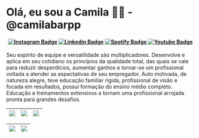 # Olá, eu sou a Camila 👩‍💻 - @camilabarpp

<h4 align="center">

[![Instagram Badge](https://img.shields.io/badge/-instagram-red?style=for-the-badge&logo=instagram&logoColor=white&link=https://github.com/camilabarpp)](https://www.instagram.com/camilabarpp/)
[![Linkedin Badge](https://img.shields.io/badge/-Linkedin-blue?style=for-the-badge&logo=Linkedin&logoColor=white&link=https://github.com/camilabarpp)](https://www.linkedin.com/in/camilabarpp/)
[![Spotify Badge](https://img.shields.io/badge/-Spotify-3bb34b?style=for-the-badge&logo=Spotify&logoColor=161f16&link=https://github.com/camilabarpp)](https://open.spotify.com/user/21o2si6ombl5lygoggs5m6bsy)
[![Youtube Badge](https://img.shields.io/badge/YouTube-FF0000?style=for-the-badge&logo=youtube&logoColor=white)](https://www.youtube.com/channel/UCzmXzz_VR0Li8-YOvWN_t3g)

</h4>

Seu espírito de equipe e versatilidade são multiplicadores. Desenvolve e aplica em seu
cotidiano os princípios da qualidade total, das quais se vale para reduzir desperdícios, aumentar
ganhos e tornar-se um profissional voltada a atender as expectativas de seu empregador.
Auto motivada, de natureza alegre, teve educação familiar rígida, profissional de visão e focada
em resultados, possui formação do ensino médio completo. Educação e treinamentos extensivos
a tornam uma profissional arrojada pronta para grandes desafios.

| ![](http://github-profile-summary-cards.vercel.app/api/cards/stats?username=camilabarpp&theme=nord_dark) | ![](http://github-profile-summary-cards.vercel.app/api/cards/repos-per-language?username=camilabarpp&hide=Html&theme=nord_dark) | ![](http://github-profile-summary-cards.vercel.app/api/cards/most-commit-language?username=camilabarpp&theme=nord_dark) |
| :-: | :-: | :-: |

| ![](http://github-profile-summary-cards.vercel.app/api/cards/profile-details?username=camilabarpp&theme=nord_dark) | ![](https://github-readme-streak-stats.herokuapp.com/?user=camilabarpp&hide_border=true&date_format=M%20j%5B%2C%20Y%5D&background=2D3742&stroke=2D3742&ring=6bbbca&fire=6bbbca&currStreakNum=fff&sideNums=6bbbca&currStreakLabel=6bbbca&sideLabels=fff&dates=fff) |
| :-: | :-: |
